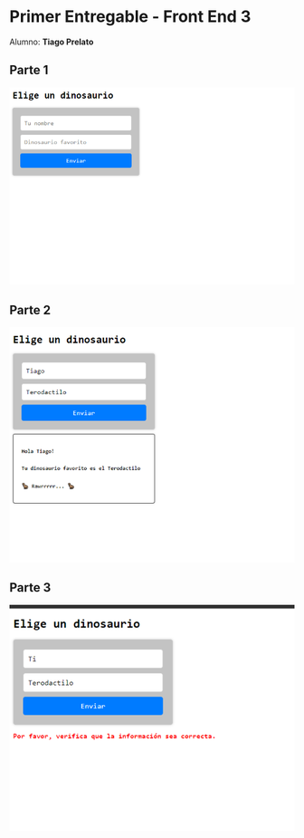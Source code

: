 # Primer Entregable - Front End 3

Alumno: **Tiago Prelato**

## Parte 1

![Aplicacion](src\images\produccion1.png)

## Parte 2

![Aplicacion](src\images\produccion2.png)

## Parte 3

![Aplicacion](src\images\produccion3.png)
